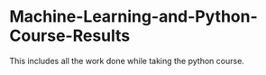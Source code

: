 # Machine-Learning-and-Python-Course-Results
This includes all the work done while taking the python course.
